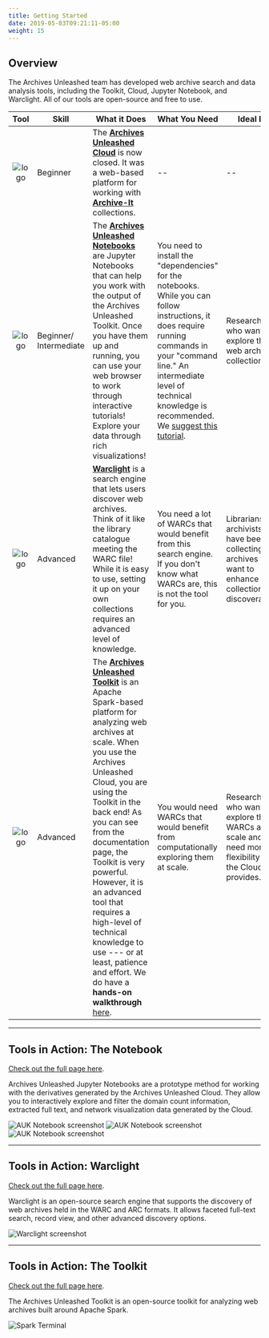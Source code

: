 ```yaml
---
title: Getting Started
date: 2019-05-03T09:21:11-05:00
weight: 15
---
```



## Overview

The Archives Unleashed team has developed web archive search and data analysis tools, including the Toolkit, Cloud, Jupyter Notebook, and Warclight. All of our tools are open-source and free to use. 

| Tool                     | Skill        | What it Does | What You Need | Ideal For |
|:--------------------------:|--------------|--------------|---------------|-----------|
| ![logo](/images/cloud-logo.png) | Beginner | The **[Archives Unleashed Cloud](/cloud)** is now closed. It was a web-based platform for working with [**Archive-It**](https://archive-it.org) collections.|  -- | --          |
| ![logo](/images/notebook-logo.png) | Beginner/ Intermediate | The **[Archives Unleashed Notebooks](/notebooks)** are Jupyter Notebooks that can help you work with the output of the Archives Unleashed Toolkit. Once you have them up and running, you can use your web browser to work through interactive tutorials! Explore your data through rich visualizations!             |  You need to install the "dependencies" for the notebooks. While you can follow instructions, it does require running commands in your "command line." An intermediate level of technical knowledge is recommended. We [suggest this tutorial](https://programminghistorian.org/en/lessons/intro-to-bash).            | Researchers who want to explore their web archival collections.          |
| ![logo](/images/warclight-logo.png) | Advanced | **[Warclight](/warclight)** is a search engine that lets users discover web archives. Think of it like the library catalogue meeting the WARC file! While it is easy to use, setting it up on your own collections requires an advanced level of knowledge.             | You need a lot of WARCs that would benefit from this search engine. If you don't know what WARCs are, this is not the tool for you. |  Librarians and archivists who have been collecting web archives and want to enhance collection discoverability. |
| ![logo](/images/toolkit-logo.png)   | Advanced     |  The **[Archives Unleashed Toolkit](/toolkit)** is an Apache Spark-based platform for analyzing web archives at scale. When you use the Archives Unleashed Cloud, you are using the Toolkit in the back end! As you can see from the documentation page, the Toolkit is very powerful. However, it is an advanced tool that requires a high-level of technical knowledge to use --- or at least, patience and effort. We do have a **hands-on walkthrough** [here](https://aut.docs.archivesunleashed.org/docs/toolkit-walkthrough).            |  You would need WARCs that would benefit from computationally exploring them at scale.            |  Researchers who want to explore their WARCs at scale and need more flexibility than the Cloud provides.         |

***

## Tools in Action: The Notebook

[Check out the full page here](/notebooks).

Archives Unleashed Jupyter Notebooks are a prototype method for working with the derivatives generated by the Archives Unleashed Cloud. They allow you to interactively explore and filter the domain count information, extracted full text, and network visualization data generated by the Cloud.

![AUK Notebook screenshot](/images/AUK_Notebook_Domains.png)
![AUK Notebook screenshot](/images/AUK_Notebook_Text.png)
![AUK Notebook screenshot](/images/AUK_Notebook_Network.png)

***

## Tools in Action: Warclight

[Check out the full page here](/warclight).

Warclight is an open-source search engine that supports the discovery of web archives held in the WARC and ARC formats. It allows faceted full-text search, record view, and other advanced discovery options.

![Warclight screenshot](/images/warclight.png)

***

## Tools in Action: The Toolkit

[Check out the full page here](/aut).

The Archives Unleashed Toolkit is an open-source toolkit for analyzing web archives built around Apache Spark. 

![Spark Terminal](/images/prompt.png)
